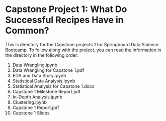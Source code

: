 # Capstone Project 1: What Do Successful Recipes Have in Common?
This is directory for the Capstone projects 1 for Springboard Data Science Bootcamp. To follow along with the project, you can read the information in the directory in the following order:

1. Data Wrangling.ipynb
2. Data Wrangling for Capstone 1.pdf
3. EDA and Data Story.ipynb
4. Statistical Data Analysis.ipynb
5. Statistical Analysis for Capstone 1.docx
6. Capstone 1 Milestone Report.pdf
7. In-Depth Analysis.ipynb
8. Clustering.ipynb
9. Capstone 1 Report.pdf
10. Capstone 1 Slides


